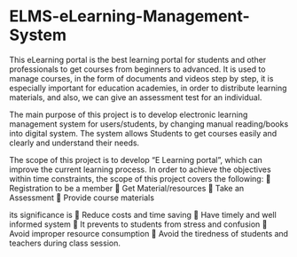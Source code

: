 # ELMS-eLearning-Management-System
This eLearning portal is the best learning portal for students and other professionals to get courses from beginners to advanced. It is used to manage courses, in the form of documents and videos step by step, it is especially important for education academies, in order to distribute learning materials, and also, we can give an assessment test for an individual. 

The main purpose of this project is to develop electronic learning management system for users/students, by changing manual reading/books into digital system. The system allows Students to get courses easily and clearly and understand their needs.

The scope of this project is to develop “E Learning portal”, which can improve the current learning process. In order to achieve the objectives within time constraints, the scope of this project covers the following:
      	Registration to be a member
      	Get Material/resources
      	Take an Assessment 
      	Provide course materials

its significance is
      	Reduce costs and time saving
      	Have timely and well informed system
      	It prevents to students from stress and confusion
      	Avoid improper resource consumption
      	Avoid the tiredness of students and teachers during class session.

